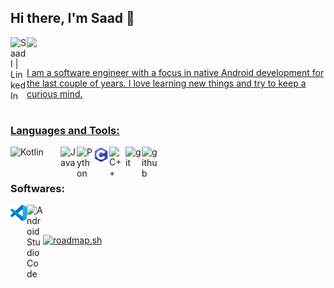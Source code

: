 ## Hi there, I'm Saad 👋

<a href="https://www.linkedin.com/in/saadnismail/" target="_blank"><img align="left" alt="Saad I | LinkedIn" width="26px" src="https://cdn.jsdelivr.net/npm/simple-icons@v3/icons/linkedin.svg" />
<a href="mailto:saad.nismail@gmail.com"> <img align="left" width="26px" src="https://cdn.jsdelivr.net/npm/simple-icons@v3/icons/gmail.svg" />
<br />
<br />

I am a software engineer with a focus in native Android development for the last couple of years. I love learning new things and try to keep a curious mind.
<br />
<br />


### Languages and Tools:

<a href="https://kotlinlang.org/" target="_blank"> <img align="left" alt="Kotlin" width="80px" src="https://upload.wikimedia.org/wikipedia/commons/1/11/Kotlin_logo_2021.svg"/> </a>
<a href="https://www.java.com/en/" target="_blank"> <img align="left" alt="Java" width="26px" src="https://upload.wikimedia.org/wikipedia/en/3/30/Java_programming_language_logo.svg"/> </a>
<a href="https://www.python.org" target="_blank"> <img align="left" alt="Python" width="26px" src="https://upload.wikimedia.org/wikipedia/commons/c/c3/Python-logo-notext.svg"/> </a>
<a href="https://www.cprogramming.com/" target="_blank"> <img align="left" alt="C" width="26px" src="https://github.com/Aakarsh-B/trying-repos/blob/master/c-programming.png"/> </a>
<a href="https://www.w3schools.com/cpp/" target="_blank"> <img align="left" alt="C++" width="26px" src="https://upload.wikimedia.org/wikipedia/commons/1/18/ISO_C%2B%2B_Logo.svg"/> </a>
<a href="https://git-scm.com/" target="_blank"> <img align="left" alt="git" width="26px" src="https://www.vectorlogo.zone/logos/git-scm/git-scm-icon.svg"/> </a>
<a href="https://github.com/" target="_blank"> <img align="left" alt="github" width="26px" src="https://upload.wikimedia.org/wikipedia/commons/c/c2/GitHub_Invertocat_Logo.svg" /> </a>
<br />
<br />

### Softwares:

<a href="https://code.visualstudio.com/" target="_blank"> <img align="left" alt="Visual Studio Code" width="26px" src="https://raw.githubusercontent.com/github/explore/80688e429a7d4ef2fca1e82350fe8e3517d3494d/topics/visual-studio-code/visual-studio-code.png"/> </a>
<a href="https://developer.android.com/studio" target="_blank"> <img align="left" alt="Android Studio Code" width="26px" src="https://upload.wikimedia.org/wikipedia/commons/5/51/Android_Studio_Logo_2024.svg"/> </a> 
<br />
<br />



<a href="https://roadmap.sh"><img src="https://roadmap.sh/card/wide/678f79ed98c00f7117bbafce?variant=dark" alt="roadmap.sh"/></a>
<!--
**saadnismail/saadnismail** is a ✨ _special_ ✨ repository because its `README.md` (this file) appears on your GitHub profile.

Here are some ideas to get you started:

- 🔭 I’m currently working on ...
- 🌱 I’m currently learning ...
- 👯 I’m looking to collaborate on ...
- 🤔 I’m looking for help with ...
- 💬 Ask me about ...
- 📫 How to reach me: ...
- 😄 Pronouns: ...
- ⚡ Fun fact: ...
-->

